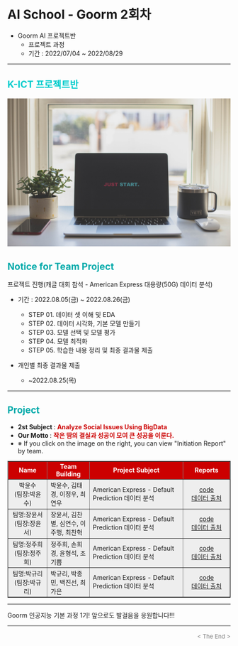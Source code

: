 
# AI School - Goorm 2회차
* Goorm AI 프로젝트반
  * 프로젝트 과정 
  * 기간 : 2022/07/04 ~ 2022/08/29
<div align='left'>
<hr>

<h2><font color="#00CCCC"><b>K-ICT 프로젝트반</b></font></h2>

<img src="./images/just_start.jpg">

## <font color='#00AAAA'>Notice for Team Project</font>

프로젝트 진행(캐글 대회 참석 - American Express 대용량(50G) 데이터 분석)
* 기간 : 2022.08.05(금) ~ 2022.08.26(금) <br>
  * STEP 01. 데이터 셋 이해 및 EDA <br>
  * STEP 02. 데이터 시각화, 기본 모델 만들기<br>
  * STEP 03. 모델 선택 및 모델 평가<br>
  * STEP 04. 모델 최적화<br>
  * STEP 05. 학습한 내용 정리 및 최종 결과물 제출<br>
  
* 개인별 최종 결과물 제출   <br>
  * ~2022.08.25(목)
<hr>

##  <font color='#00AAAA'>Project</font>

- <b>2st Subject </b>: <font color='#CC0000'><b>Analyze Social Issues Using BigData </b></font>
- <b>Our Motto   </b>: <font color='#CC0000'><b>작은 땀의 결실과 성공이 모여 큰 성공을 이룬다. </b></font>
- ※ If you click on the image on the right, you can view "Initiation Report" by team.


<div align="left">
<table border=1 bgcolor="#EEEEEE">
	<tr bgcolor="#CC0000">
		<td width="100">
		<div align="center"><font color="#FFFFFF"><b>Name</b></font></div>
		</td>
		<td width="100">
		<div align="center"><font color="#FFFFFF"><b>Team Building</b></font></div>
		</td>
		<td width="300">
		<div align="center"><font color="#FFFFFF"><b>Project Subject</b></font></div>
		</td>
		<td width="120">
		<div align="center"><font color="#FFFFFF"><b>Reports</b></font></div>
		</td>
	</tr>
	<tr>
		<td>
        <div align="center"> 박윤수 <br/>(팀장:박윤수)<br/> 
            <b></b>
		</div>
		</td>
		<td>
            <div align="left"> 박윤수, 김태경, 이정우, 최연우 <br/></div>
        </td>
		<td>
			<div align="left"> American Express - Default Prediction 데이터 분석 </div></td>
		<td>
            <div align="center"> <a href="">
				code</a><br>
		    <a href="https://www.kaggle.com/datasets/mayureshkoli/mcu-worldwide-box-office-collection">
				데이터 출처</a>    
            </div>
        </td>
	</tr>
	<tr>
		<td>
        <div align="center"> 팀명:장윤서<br/>(팀장:장윤서)<br/> 
            <b></b>
		</div>
		</td>
		<td>
            <div align="left">장윤서, 김찬별, 심연수, 이주행, 최찬혁<br/></div>
        </td>
		<td>
			<div align="left"> American Express - Default Prediction 데이터 분석 </div></td>
		<td>
            <div align="center"> <a href="https://ldjwj.github.io/Goorm_1st_DataCourse/02_ToyProject_Second/code_html/박경빈_ML_0520.html">
				code</a> <br>
		       <a href="https://www.kaggle.com/datasets/felsal/ibovespa-stocks">
				데이터 출처</a>    
            </div>   
            </div>
        </td>
	</tr>
	<tr>
		<td>
        <div align="center"> 팀명:정주희<br/>(팀장:정주희)<br/> 
            <b></b>
		</div>
		</td>
		<td>
            <div align="left">정주희, 손희경, 윤형석, 조기쁨<br/></div>
        </td>
		<td>
			<div align="left"> American Express - Default Prediction 데이터 분석 </div></td>
		<td>
            <div align="center"><a href="https://ldjwj.github.io/Goorm_1st_DataCourse/02_ToyProject_Second/code_html/전호담_ML_0520.html">
				code</a> <br>
		    <a href="데이터 출처 : https://www.kaggle.com/datasets/kamilpytlak/personal-key-indicators-of-heart-disease">
				데이터 출처</a>     
            </div>
        </td>
	</tr>
	<tr>
		<td>
        <div align="center"> 팀명:박규리 <br/>(팀장:박규리)<br/> 
            <b></b>
		</div>
		</td>
		<td>
            <div align="left">박규리, 박종민, 백진선, 최가은<br/></div>
        </td>
		<td>
			<div align="left"> American Express - Default Prediction 데이터 분석 </div></td>
		<td>
            <div align="center"> <a href="">
				code</a><br>
		       <a href="">
				데이터 출처</a>     
            </div>
        </td>
	</tr>

</table>
</div>
<hr>

Goorm 인공지능 기본 과정 1기! 앞으로도 발걸음을 응원합니다!!!
<hr>
<div align='right'><font size=2 color='gray'> &lt; The End &gt; </font></div>
